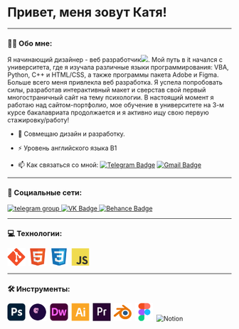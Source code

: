 # Привет, меня зовут Катя!

---

### :man_technologist: Обо мне:

Я начинающий дизайнер - веб разработчик<img src="https://media.giphy.com/media/WUlplcMpOCEmTGBtBW/giphy.gif" width="30px">. Мой путь в it начался с университета, где я изучала различные языки программирования: VBA, Python, C++ и HTML/CSS, а также программы пакета Adobe и Figma. Больше всего меня привлекла веб разработка. Я успела попробовать силы, разработав интерактивный макет и сверстав свой первый многостраничный сайт на тему психологии. В настоящий момент я работаю над сайтом-портфолио, мое обучение в университете на 3-м курсе бакалавриата продолжается и я активно ищу свою первую стажировку/работу!


- :seedling: Совмещаю дизайн и разработку.

- :zap: Уровень английского языка B1

- :mailbox: Как связаться со мной: [![Telegram Badge](https://img.shields.io/badge/-Ikatirin-blue?style=flat&logo=Telegram&logoColor=white)](https://t.me/Ikatirin) [![Gmail Badge](https://img.shields.io/badge/-Gmail-red?style=flat&logo=Gmail&logoColor=white)](mailto:yyffnnfif@gmail.com)

---

### 🤝 Социальные сети:

  <div id="badges">
    <a href="https://t.me/Ikatirin" target="_blank">
      <img src="https://cdn-icons-png.flaticon.com/512/2111/2111646.png" width="40" height="40" alt="telegram group" />
    </a>
    <a href="https://vk.com/kateriinasko" target="_blank">
      <img src="https://cdn-icons-png.flaticon.com/512/145/145813.png" width="40" height="40" alt="VK Badge"/>
    </a>
    <a href="https://www.behance.net/ekateriskorobo" target="_blank">
      <img src="https://cdn4.iconfinder.com/data/icons/miu-black-social-2/60/behance-1024.png" width="40" height="40" alt="Behance Badge"/>
    </a>
  </div>

---

### 💻 Технологии:

<div>
  <img src="https://github.com/devicons/devicon/blob/master/icons/git/git-original.svg" title="git" alt="git" width="40" height="40"/>&nbsp
  <img src="https://github.com/devicons/devicon/blob/master/icons/html5/html5-original.svg" title="html5" alt="html5" width="40" height="40"/>&nbsp
  <img src="https://github.com/devicons/devicon/blob/master/icons/css3/css3-original.svg" title="css" alt="css" width="40" height="40"/>&nbsp
  <img src="https://github.com/devicons/devicon/blob/master/icons/javascript/javascript-original.svg" title="javascript" alt="javascript" width="40" height="40"/>&nbsp
</div>

---

### 🛠 Инструменты:

<div>
  <img src="https://github.com/devicons/devicon/blob/master/icons/photoshop/photoshop-plain.svg" title="photoshop" alt="photoshop" width="40" height="40"/>&nbsp;
  <img src="https://github.com/devicons/devicon/blob/master/icons/aftereffects/aftereffects-original.svg" title="after effects" alt="after effects" width="40" height="40"/>&nbsp;
  <img src="https://github.com/devicons/devicon/blob/master/icons/dreamweaver/dreamweaver-original.svg" title="dreamweaver" alt="dreamweaver" width="40" height="40"/>&nbsp;
  <img src="https://github.com/devicons/devicon/blob/master/icons/illustrator/illustrator-plain.svg" title="illustrator" alt="illustrator" width="40" height="40"/>&nbsp;
  <img src="https://github.com/devicons/devicon/blob/master/icons/premierepro/premierepro-plain.svg" title="premierepro" alt="premierepro" width="40" height="40"/>&nbsp;
  <img src="https://github.com/devicons/devicon/blob/master/icons/blender/blender-original.svg" title="blender" alt="blender" width="40" height="40"/>&nbsp;
  <img src="https://github.com/devicons/devicon/blob/master/icons/figma/figma-original.svg" title="figma" alt="figma" width="40" height="40"/>&nbsp;
  <img src="https://upload.wikimedia.org/wikipedia/commons/e/e9/Notion-logo.svg" title="Notion" alt="Notion" width="40" height="40"/>&nbsp;
</div>


